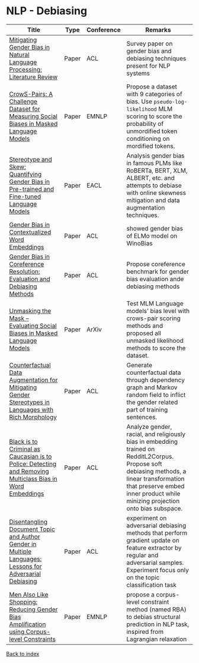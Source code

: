 # NLP - Debiasing
|Title|Type|Conference|Remarks
|--|--|--|--|
|[Mitigating Gender Bias in Natural Language Processing: Literature Review](https://arxiv.org/ftp/arxiv/papers/1906/1906.08976.pdf)|Paper|ACL| Survey paper on gender bias and debiasing techniques present for NLP systems|
|[CrowS-Pairs: A Challenge Dataset for Measuring Social Biases in Masked Language Models](https://arxiv.org/pdf/2010.00133.pdf)|Paper|EMNLP|Propose a dataset with 9 categories of bias. Use `pseudo-log-likelihood` MLM scoring to score the probability of unmordified token conditioning on mordified tokens.|
|[Stereotype and Skew: Quantifying Gender Bias in Pre-trained and Fine-tuned Language Models](https://www.aclweb.org/anthology/2021.eacl-main.190.pdf)|Paper|EACL| Analysis gender bias in famous PLMs like RoBERTa, BERT, XLM, ALBERT, etc. and attempts to debiase with online skewness mitigation and data augmentation techniques.|
|[Gender Bias in Contextualized Word Embeddings](https://arxiv.org/pdf/1904.03310.pdf)|Paper|ACL|showed gender bias of ELMo model on WinoBias |
|[Gender Bias in Coreference Resolution: Evaluation and Debiasing Methods](https://www.aclweb.org/anthology/N18-2003.pdf)|Paper|ACL|Propose coreference benchmark for gender bias evaluation ande debiasing methods|
|[Unmasking the Mask – Evaluating Social Biases in Masked Language Models](https://arxiv.org/pdf/2104.07496.pdf)|Paper|ArXiv|Test MLM Language models' bias level with crows-pair scoring methods and proposed all unmasked likelihood methods to score the dataset.|
[Counterfactual Data Augmentation for Mitigating Gender Stereotypes in Languages with Rich Morphology](https://www.aclweb.org/anthology/P19-1161v2.pdf)|Paper|ACL|Generate counterfactual data through dependency graph and Markov random field to inflict the gender related part of training sentences.|
|[Black is to Criminal as Caucasian is to Police: Detecting and Removing Multiclass Bias in Word Embeddings](https://www.aclweb.org/anthology/N19-1062.pdf)|Paper|ACL| Analyze gender, racial, and religiously bias in embedding trained on RedditL2Corpus. Propose soft debiasing methods, a linear transformation that preserve embed inner product while minizing projection onto bias subspace. |
|[Disentangling Document Topic and Author Gender in Multiple Languages: Lessons for Adversarial Debiasing](https://www.aclweb.org/anthology/2021.wassa-1.6.pdf)|Paper|ACL|experiment on adversarial debiasing methods that perform gradient update on feature extractor by regular and adversarial samples. Experiment focus only on the topic classification task|
|[Men Also Like Shopping: Reducing Gender Bias Amplification using Corpus-level Constraints](https://arxiv.org/pdf/1707.09457.pdf)|Paper|EMNLP|propose a corpus-level constraint method (named RBA) to debias structural prediction in NLP task, inspired from Lagrangian relaxation
[Back to index](../README.md)